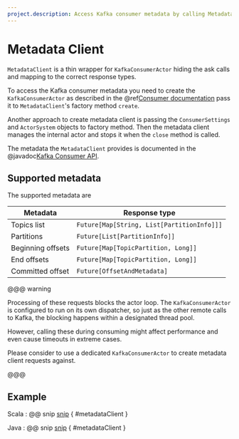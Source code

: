 ```yaml
---
project.description: Access Kafka consumer metadata by calling MetadataClient.
---
```

# Metadata Client

`MetadataClient` is a thin wrapper for `KafkaConsumerActor` hiding the ask calls and mapping to the correct response types.

To access the Kafka consumer metadata you need to create the `KafkaConsumerActor` as described in the @ref[Consumer documentation](consumer.md#sharing-the-kafkaconsumer-instance) pass it to `MetadataClient`'s factory method `create`.

Another approach to create metadata client is passing the `ConsumerSettings` and `ActorSystem` objects to factory method. Then the metadata client manages the internal actor and stops it when the `close` method is called.  

The metadata the `MetadataClient` provides is documented in the @javadoc[Kafka Consumer API](org.apache.kafka.clients.consumer.KafkaConsumer).

## Supported metadata

The supported metadata are

| Metadata | Response type |
|-------| ------- |
| Topics list | `Future[Map[String, List[PartitionInfo]]]` | 
| Partitions | `Future[List[PartitionInfo]]` |
| Beginning offsets | `Future[Map[TopicPartition, Long]]` |
| End offsets | `Future[Map[TopicPartition, Long]]` |
| Committed offset | `Future[OffsetAndMetadata]` |
   
@@@ warning

Processing of these requests blocks the actor loop. The `KafkaConsumerActor` is configured to run on its own dispatcher, so just as the other remote calls to Kafka, the blocking happens within a designated thread pool.

However, calling these during consuming might affect performance and even cause timeouts in extreme cases.

Please consider to use a dedicated `KafkaConsumerActor` to create metadata client requests against.

@@@   

## Example

Scala
: @@ snip [snip](/tests/src/test/scala/docs/scaladsl/FetchMetadata.scala) { #metadataClient }

Java
: @@ snip [snip](/tests/src/test/java/docs/javadsl/MetadataClientTest.java) { #metadataClient }
